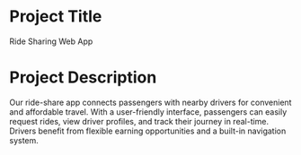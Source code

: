 
# Project Title

Ride Sharing Web App

# Project Description

Our ride-share app connects passengers with nearby drivers for convenient and affordable travel. With a user-friendly interface, passengers can easily request rides, view driver profiles, and track their journey in real-time. Drivers benefit from flexible earning opportunities and a built-in navigation system.
